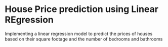 # House Price prediction using Linear REgression

Implementing a linear regression model to predict the prices of houses based on their square footage and the number of bedrooms and bathrooms
